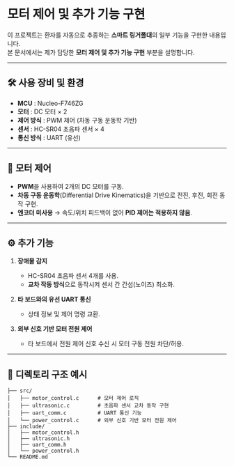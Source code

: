 # 모터 제어 및 추가 기능 구현

이 프로젝트는 환자를 자동으로 추종하는 **스마트 링거폴대**의 일부 기능을 구현한 내용입니다.  
본 문서에서는 제가 담당한 **모터 제어 및 추가 기능 구현** 부분을 설명합니다.

---

## 🛠 사용 장비 및 환경
- **MCU** : Nucleo-F746ZG
- **모터** : DC 모터 × 2  
- **제어 방식** : PWM 제어 (차동 구동 운동학 기반)
- **센서** : HC-SR04 초음파 센서 × 4
- **통신 방식** : UART (유선)

---

## 🚗 모터 제어
- **PWM**을 사용하여 2개의 DC 모터를 구동.
- **차동 구동 운동학**(Differential Drive Kinematics)을 기반으로 전진, 후진, 회전 동작 구현.
- **엔코더 미사용** → 속도/위치 피드백이 없어 **PID 제어는 적용하지 않음**.

---

## ⚙ 추가 기능
1. **장애물 감지**
   - HC-SR04 초음파 센서 4개를 사용.
   - **교차 작동 방식**으로 동작시켜 센서 간 간섭(노이즈) 최소화.
   
2. **타 보드와의 유선 UART 통신**
   - 상태 정보 및 제어 명령 교환.
   
3. **외부 신호 기반 모터 전원 제어**
   - 타 보드에서 전원 제어 신호 수신 시 모터 구동 전원 차단/허용.

---

## 📂 디렉토리 구조 예시
```plaintext
├── src/
│   ├── motor_control.c      # 모터 제어 로직
│   ├── ultrasonic.c         # 초음파 센서 교차 동작 구현
│   ├── uart_comm.c          # UART 통신 기능
│   └── power_control.c      # 외부 신호 기반 모터 전원 제어
├── include/
│   ├── motor_control.h
│   ├── ultrasonic.h
│   ├── uart_comm.h
│   └── power_control.h
└── README.md
